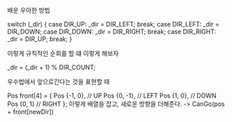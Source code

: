 배운 우아한 방법

switch (_dir)
{
case DIR_UP:
	_dir = DIR_LEFT;
	break;
case DIR_LEFT:
	_dir = DIR_DOWN;
case DIR_DOWN:
	_dir = DIR_RIGHT;
	break;
case DIR_RIGHT:
	_dir = DIR_UP;
	break;
}

이렇게 규칙적인 순회를 할 떄
이렇게 해보자

_dir = (_dir + 1) % DIR_COUNT;

우수법에서 앞으로간다는 것을 표현할 때

Pos front[4] =
{
	Pos {-1, 0},	// UP
	Pos {0, -1},	// LEFT
	Pos {1, 0},		// DOWN
	Pos {0, 1}		// RIGHT
};
이렇게 배열을 잡고, 새로운 방향을 더해준다. -> CanGo(pos + front[newDir])